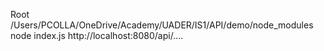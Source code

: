 

Root /Users/PCOLLA/OneDrive/Academy/UADER/IS1/API/demo/node_modules
node index.js
http://localhost:8080/api/....


